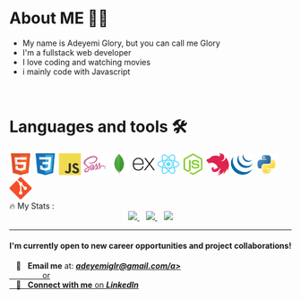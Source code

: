 # About ME :man_technologist:
- My name is Adeyemi Glory, but you can call me Glory
- I'm a fullstack web developer
- I love coding and watching movies
- i mainly code with Javascript

<img src="https://komarev.com/ghpvc/?username=Glory135&style=flat-square&color=blue" alt=""/>

# Languages and tools :hammer_and_wrench:
<div>
  <img src='https://github.com/devicons/devicon/blob/master/icons/html5/html5-original.svg' als='html' width='40px' height='40px'  />
  <img src='https://github.com/devicons/devicon/blob/master/icons/css3/css3-original.svg' als='css' width='40px' height='40px'  />
  <img src='https://github.com/devicons/devicon/blob/master/icons/javascript/javascript-original.svg' als='js' width='40px' height='40px'  />
  <img src='https://github.com/devicons/devicon/blob/master/icons/sass/sass-original.svg' als='sass' width='40px' height='40px'  />
  <img src='https://github.com/devicons/devicon/blob/master/icons/mongodb/mongodb-original.svg' als='mongoDB' width='40px' height='40px'  />
  <img src='https://github.com/devicons/devicon/blob/master/icons/express/express-original.svg' als='express' width='40px' height='40px'  />
  <img src='https://github.com/devicons/devicon/blob/master/icons/react/react-original.svg' als='react' width='40px' height='40px'  />
  <img src='https://github.com/devicons/devicon/blob/master/icons/nodejs/nodejs-original.svg' als='node' width='40px' height='40px'  />
    <img src='https://github.com/devicons/devicon/blob/master/icons/nestjs/nestjs-original.svg' als='nest' width='40px' height='40px'  />
  <img src='https://github.com/devicons/devicon/blob/master/icons/jquery/jquery-original.svg' als='jquery' width='40px' height='40px'  />
  <img src='https://github.com/devicons/devicon/blob/master/icons/python/python-original.svg' als='python' width='40px' height='40px'  />
   <img src='https://github.com/devicons/devicon/blob/master/icons/git/git-original.svg' als='git' width='40px' height='40px'  />
  </div
  
# :fire: My Stats :

<div align='center'>
  <a href="https://github.com/mmpacker/github-readme-stats">
    <img height=200 src="https://github-readme-stats.vercel.app/api?username=Glory135&theme=vision-friendly-dark&show_icons=true" />
  </a>&nbsp&nbsp
  <a href="https://git.io/streak-stats">
    <img height=200 src="http://github-readme-streak-stats.herokuapp.com?user=Glory135&theme=dark&background=000000" />
  </a>&nbsp&nbsp
  <a href="https://github.com/mmpacker/github-readme-stats">
    <img height=200 src="https://github-readme-stats.vercel.app/api/top-langs/?username=Glory135&theme=vision-friendly-dark" />
  </a>
</div>

<hr/>

<h4>I'm currently open to new career opportunities and project collaborations!</h4>

<div>
  <span>&nbsp&nbsp&nbsp📧&nbsp&nbsp&nbsp<strong>Email me</strong> at: <strong><em><a href='mailto: adeyemiglr@gmail.com'>adeyemiglr@gmail.com/a></em></strong></span><br>
  <span>&nbsp&nbsp&nbsp&nbsp&nbsp&nbsp&nbsp&nbsp&nbsp&nbsp&nbsp&nbsp&nbsp&nbsp&nbspor</span><br>
  <span>&nbsp&nbsp&nbsp🔗&nbsp&nbsp&nbsp<strong>Connect with me</strong> on <strong><em><a href='https://www.linkedin.com/in/glory-adeyinka-89b680228/'>LinkedIn</a></em></strong></span>
</div>
